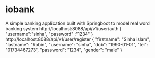 # iobank
A simple banking application built with Springboot to model real word banking system
http://localhost:8088/api/v1/user/auth
{
"username":"sinha",
"password" :"1234"
}
http://localhost:8088/api/v1/user/register
{
"firstname": "Sinha islam",
"lastname": "Robin",
"username": "sinha",
"dob": "1990-01-01",
"tel": "01734467273",
"password": "1234",
"gender": "male"
}
